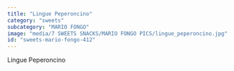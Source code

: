 ```yaml
---
title: "Lingue Peperoncino"
category: "sweets"
subcategory: "MARIO FONGO"
image: "media/7 SWEETS SNACKS/MARIO FONGO PICS/lingue_peperoncino.jpg"
id: "sweets-mario-fongo-412"
---
```


Lingue Peperoncino
